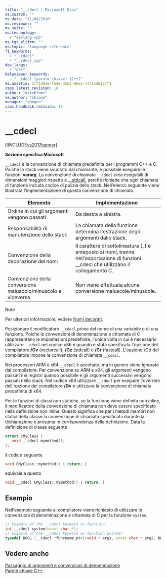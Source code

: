 ```yaml
---
title: "__cdecl | Microsoft Docs"
ms.custom: ""
ms.date: "11/04/2016"
ms.reviewer: ""
ms.suite: ""
ms.technology: 
  - "devlang-cpp"
ms.tgt_pltfrm: ""
ms.topic: "language-reference"
f1_keywords: 
  - "__cdecl"
  - "__cdecl_cpp"
dev_langs: 
  - "C++"
helpviewer_keywords: 
  - "__cdecl (parola chiave) [C++]"
ms.assetid: 1ff1d03e-fb4e-4562-8be1-74f1ad6427f1
caps.latest.revision: 16
author: "mikeblome"
ms.author: "mblome"
manager: "ghogen"
caps.handback.revision: 16
---
```

# __cdecl
[!INCLUDE[vs2017banner](../assembler/inline/includes/vs2017banner.md)]

**Sezione specifica Microsoft**  
  
 `__cdecl` è la convenzione di chiamata predefinita per i programmi C\+\+ e C.  Poiché lo stack viene svuotato dal chiamante, è possibile eseguire le funzioni **vararg**.  La convenzione di chiamata `__cdecl` crea eseguibili di dimensioni maggiori rispetto a [\_\_stdcall](../cpp/stdcall.md), perché richiede che ogni chiamata di funzione includa codice di pulizia dello stack.  Nell'elenco seguente viene illustrata l'implementazione di questa convenzione di chiamata.  
  
|Elemento|Implementazione|  
|--------------|---------------------|  
|Ordine in cui gli argomenti vengono passati|Da destra a sinistra.|  
|Responsabilità di manutenzione dello stack|La chiamata della funzione determina l'estrazione degli argomenti dallo stack.|  
|Convenzione della decorazione dei nomi|Il carattere di sottolineatura \(\_\) è anteposto ai nomi, tranne nell'esportazione di funzioni \_\_cdecl che utilizzano il collegamento C.|  
|Convenzione della conversione maiuscolo\/minuscolo e viceversa|Non viene effettuata alcuna conversione maiuscole\/minuscole.|  
  
> [!NOTE]
>  Per ulteriori informazioni, vedere [Nomi decorati](../build/reference/decorated-names.md).  
  
 Posizionare il modificatore `__cdecl` prima del nome di una variabile o di una funzione.  Poiché le convenzioni di denominazione e chiamata di C rappresentano le impostazioni predefinite, l'unica volta in cui è necessario utilizzare `__cdecl` nel codice x86 è quando è stata specificata l'opzione del compilatore **\/Gv** \(vectorcall\), **\/Gz** \(stdcall\) o **\/Gr** \(fastcall\).  L'opzione [\/Gd](../build/reference/gd-gr-gv-gz-calling-convention.md) del compilatore impone la convenzione di chiamata `__cdecl`.  
  
 Nei processori ARM e x64 `__cdecl` è accettato, ma in genere viene ignorato dal compilatore.  Per convenzione su ARM e x64, gli argomenti vengono passati nei registri quando possibile e gli argomenti successivi vengono passati nello stack.  Nel codice x64 utilizzare `__cdecl` per eseguire l'override dell'opzione del compilatore **\/Gv** e utilizzare la convenzione di chiamata predefinita di x64.  
  
 Per le funzioni di classi non statiche, se la funzione viene definita non inline, il modificatore della convenzione di chiamata non deve essere specificato nella definizione non inline.  Questo significa che per i metodi membri non statici della classe la convenzione di chiamata specificata durante la dichiarazione è presunta in corrispondenza della definizione.  Data la definizione di classe seguente  
  
```cpp  
struct CMyClass {  
   void __cdecl mymethod();  
};  
```  
  
 il codice seguente  
  
```cpp  
void CMyClass::mymethod() { return; }  
```  
  
 equivale a questo  
  
```cpp  
void __cdecl CMyClass::mymethod() { return; }  
```  
  
## Esempio  
 Nell'esempio seguente al compilatore viene richiesto di utilizzare le convenzioni di denominazione e chiamata di C per la funzione `system`.  
  
```cpp  
// Example of the __cdecl keyword on function  
int __cdecl system(const char *);  
// Example of the __cdecl keyword on function pointer  
typedef BOOL (__cdecl *funcname_ptr)(void * arg1, const char * arg2, DWORD flags, ...);  
```  
  
## Vedere anche  
 [Passaggio di argomenti e convenzioni di denominazione](../cpp/argument-passing-and-naming-conventions.md)   
 [Parole chiave C\+\+](../cpp/keywords-cpp.md)